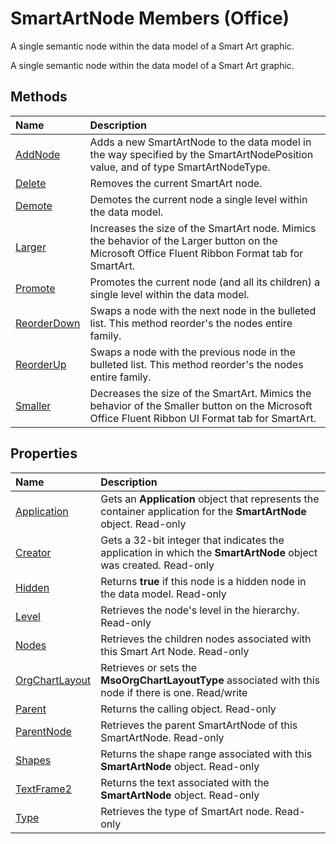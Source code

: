 
# SmartArtNode Members (Office)
A single semantic node within the data model of a Smart Art graphic.

A single semantic node within the data model of a Smart Art graphic.


## Methods



|**Name**|**Description**|
|:-----|:-----|
|[AddNode](f3022423-4416-ab89-ff89-e6c46d65f42c.md)|Adds a new SmartArtNode to the data model in the way specified by the SmartArtNodePosition value, and of type SmartArtNodeType.|
|[Delete](916b7ddb-7ec1-64d7-6c8f-0bc6de389026.md)|Removes the current SmartArt node. |
|[Demote](075882bd-5784-9ba3-daed-065f4bf2c86e.md)|Demotes the current node a single level within the data model.|
|[Larger](d3fba84c-679c-a1bb-4ea5-85b790b6012e.md)|Increases the size of the SmartArt node. Mimics the behavior of the Larger button on the Microsoft Office Fluent Ribbon Format tab for SmartArt.|
|[Promote](806dae89-7a05-7597-70dc-ad297c79fbff.md)|Promotes the current node (and all its children) a single level within the data model.|
|[ReorderDown](0e927b37-08b4-639d-dab3-936d1d473d20.md)|Swaps a node with the next node in the bulleted list. This method reorder's the nodes entire family.|
|[ReorderUp](8c33b3cc-3d28-8959-c2ec-6e38ae07fcd2.md)|Swaps a node with the previous node in the bulleted list. This method reorder's the nodes entire family.|
|[Smaller](8e64f2f3-b3bd-b0a2-b3d2-d45a8a9a8fc7.md)|Decreases the size of the SmartArt. Mimics the behavior of the Smaller button on the Microsoft Office Fluent Ribbon UI Format tab for SmartArt.|

## Properties



|**Name**|**Description**|
|:-----|:-----|
|[Application](c934623d-49af-93ff-15cd-af1aacff2ef5.md)|Gets an  **Application** object that represents the container application for the **SmartArtNode** object. Read-only|
|[Creator](aaa8d552-a632-0447-47be-3aade8b22a09.md)|Gets a 32-bit integer that indicates the application in which the  **SmartArtNode** object was created. Read-only|
|[Hidden](090033ae-903d-4405-4fad-d61fb2c990a7.md)|Returns  **true** if this node is a hidden node in the data model. Read-only|
|[Level](63143dbc-ecd2-240c-f4c1-2b32cd47872d.md)|Retrieves the node's level in the hierarchy. Read-only|
|[Nodes](ed1dc125-5160-ed59-3187-620e3253af59.md)|Retrieves the children nodes associated with this Smart Art Node. Read-only|
|[OrgChartLayout](183879a1-94fe-e102-51ec-66146d002f75.md)|Retrieves or sets the  **MsoOrgChartLayoutType** associated with this node if there is one. Read/write|
|[Parent](9b4209c1-805e-dcd6-4915-1469b7cf058d.md)|Returns the calling object. Read-only|
|[ParentNode](5e629e49-47f9-a415-5897-4da566404ee1.md)|Retrieves the parent SmartArtNode of this SmartArtNode. Read-only|
|[Shapes](c8a6dd3f-830e-342c-39c1-a86a54c475d4.md)|Returns the shape range associated with this  **SmartArtNode** object. Read-only|
|[TextFrame2](550a5bd1-bb9d-3ffb-ed14-4687dfcc3f62.md)|Returns the text associated with the  **SmartArtNode** object. Read-only|
|[Type](5ae74ec5-31db-4ed7-5398-a7cbd383b2a9.md)|Retrieves the type of SmartArt node. Read-only|
